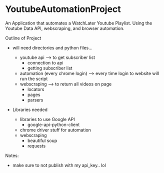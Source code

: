 # YoutubeAutomationProject

An Application that automates a WatchLater Youtube Playlist. Using the Youtube Data API, webscraping, and browser automation.


Outline of Project
- will need directories and python files...
  - youtube api --> to get subscriber list 
    - connection to api 
    - getting subscriber list 
  - automation (every chrome login) --> every time login to website will run the script 
  - webscraping --> to return all videos on page 
    - locators 
    - pages 
    - parsers

- Libraries needed
  - libraries to use Google API 
    - google-api-python-client
  - chrome driver stuff for automation 
  - webscraping
    - beautiful soup 
    - requests 


Notes:
- make sure to not publish with my api_key.. lol
